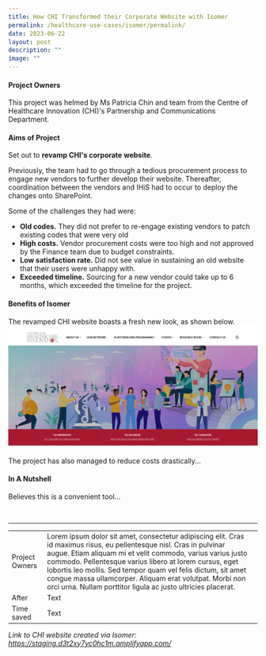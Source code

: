 ```yaml
---
title: How CHI Transformed their Corporate Website with Isomer
permalink: /healthcare-use-cases/isomer/permalink/
date: 2023-06-22
layout: post
description: ""
image: ""
---
```

#### **Project Owners**

This project was helmed by Ms Patricia Chin and team from the Centre of Healthcare Innovation (CHI)'s Partnership and Communications Department. 

#### **Aims of Project**

Set out to **revamp CHI's corporate website**.

Previously, the team had to go through a tedious procurement process to engage new vendors to further develop their website. Thereafter, coordination between the vendors and IHiS had to occur to deploy the changes onto SharePoint. 

Some of the challenges they had were:
* **Old codes.** They did not prefer to re-engage existing vendors to patch existing codes that were very old
* **High costs.**  Vendor procurement costs were too high and not approved by the Finance team due to budget constraints.
* **Low satisfaction rate.** Did not see value in sustaining an old website that their users were unhappy with.
* **Exceeded timeline.** Sourcing for a new vendor could take up to 6 months, which exceeded the timeline for the project.

#### **Benefits of Isomer**<br>
The revamped CHI website boasts a fresh new look, as shown below. 
![](/images/chi-corporate-website.PNG)

The project has also managed to reduce costs drastically...

#### **In A Nutshell** <br>
Believes this is a convenient tool...

<br>
<hr>


|  |  |  |
| - | - | - |
|  Project Owners   | Lorem ipsum dolor sit amet, consectetur adipiscing elit. Cras id maximus risus, eu pellentesque nisl. Cras in pulvinar augue. Etiam aliquam mi et velit commodo, varius varius justo commodo. Pellentesque varius libero at lorem cursus, eget lobortis leo mollis. Sed tempor quam vel felis dictum, sit amet congue massa ullamcorper. Aliquam erat volutpat. Morbi non orci urna. Nullam porttitor ligula ac justo ultricies placerat.     |      |
| After     | Text     |      |
| Time saved     | Text     |      |


*Link to CHI website created via Isomer: https://staging.d3t2xy7yc0hc1m.amplifyapp.com/*